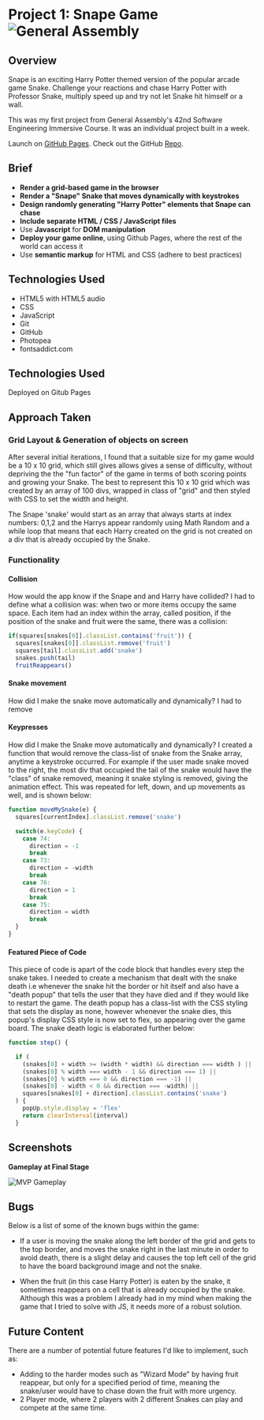 # Project 1: Snape Game ![General Assembly](https://camo.githubusercontent.com/6ce15b81c1f06d716d753a61f5db22375fa684da/68747470733a2f2f67612d646173682e73332e616d617a6f6e6177732e636f6d2f70726f64756374696f6e2f6173736574732f6c6f676f2d39663838616536633963333837313639306533333238306663663535376633332e706e67)


## Overview
Snape is an exciting Harry Potter themed version of the popular arcade game Snake. Challenge your reactions and chase Harry Potter with Professor Snake, multiply speed up and try not let Snake hit himself or a wall.

This was my first project from General Assembly's 42nd Software Engineering Immersive Course. It was an individual project built in a week.

Launch on [GitHub Pages](https://strawberryrusty.github.io/project01). Check out the GitHub [Repo](https://github.com/strawberryrusty/project01).


## Brief

* **Render a grid-based game in the browser**
* **Render a "Snape" Snake that moves dynamically with keystrokes**
* **Design randomly generating "Harry Potter" elements that Snape can chase**
* **Include separate HTML / CSS / JavaScript files**
* Use **Javascript** for **DOM manipulation**
* **Deploy your game online**, using Github Pages, where the rest of the world can access it
* Use **semantic markup** for HTML and CSS (adhere to best practices)



## Technologies Used
* HTML5 with HTML5 audio
* CSS
* JavaScript
* Git
* GitHub
* Photopea
* fontsaddict.com

## Technologies Used
Deployed on Gitub Pages

## Approach Taken

### Grid Layout & Generation of objects on screen

After several initial iterations, I found that a suitable size for my game would be a 10 x 10 grid, which still gives allows gives a sense of difficulty, without depriving the the "fun factor" of the game in terms of both scoring points and growing your Snake. The best to represent this 10 x 10 grid which was created by an array of 100 divs, wrapped in class of "grid" and then styled with CSS to set the width and height.

The Snape 'snake' would start as an array that always starts at index numbers: 0,1,2 and the Harrys appear randomly using Math Random and a while loop that means that each Harry created on the grid is not created on a div that is already occupied by the Snake.

### Functionality
#### Collision
How would the app know if the Snape and and Harry have collided?
I had to define what a collision was: when two or more items occupy the same space.
Each item had an index within the array, called position, if the position of the snake and fruit were the same, there was a collision:

``` JavaScript
if(squares[snakes[0]].classList.contains('fruit')) {
  squares[snakes[0]].classList.remove('fruit')
  squares[tail].classList.add('snake')
  snakes.push(tail)
  fruitReappears()
```

#### Snake movement
How did I make the snake move automatically and dynamically?
I had to remove

#### Keypresses
How did I make the Snake move automatically and dynamically? I created a function that would remove the class-list of snake from the Snake array, anytime a keystroke occurred. For example if the user made snake moved to the right, the most div that occupied the tail of the snake would have the "class" of snake removed, meaning it snake styling is removed, giving the animation effect. This was repeated for left, down, and up movements as well, and is shown below:

``` JavaScript
function moveMySnake(e) {
  squares[currentIndex].classList.remove('snake')

  switch(e.keyCode) {
    case 74:
      direction = -1
      break
    case 73:
      direction = -width
      break
    case 76:
      direction = 1
      break
    case 75:
      direction = width
      break
  }
}
```

#### Featured Piece of Code

This piece of code is apart of the code block that handles every step the snake takes. I needed to create a mechanism that dealt with the snake death i.e whenever the snake hit the border or hit itself and also have a "death popup" that tells the user that they have died and if they would like to restart the game. The death popup has a class-list with the CSS styling that sets the display as none, however whenever the snake dies, this popup's display CSS style is now set to flex, so appearing over the game board. The snake death logic is elaborated further below:
``` JavaScript
function step() {

  if (
    (snakes[0] + width >= (width * width) && direction === width ) ||
    (snakes[0] % width === width - 1 && direction === 1) ||
    (snakes[0] % width === 0 && direction === -1) ||
    (snakes[0] - width < 0 && direction === -width) ||
    squares[snakes[0] + direction].classList.contains('snake')
  ) {
    popUp.style.display = 'flex'
    return clearInterval(interval)
  }
```


## Screenshots

**Gameplay at Final Stage**

![MVP Gameplay](/images/readme-photos/snape.png)


## Bugs
Below is a list of some of the known bugs within the game:

* If a user is moving the snake along the left border of the grid and gets to the top border, and moves the snake right in the last minute in order to avoid death, there is a slight delay and causes the top left cell of the grid to have the board background image and not the snake.

* When the fruit (in this case Harry Potter) is eaten by the snake, it sometimes reappears on a cell that is already occupied by the snake. Although this was a problem I already had in my mind when making the game that I tried to solve with JS, it needs more of a robust solution.



## Future Content

There are a number of potential future features I'd like to implement, such as:
* Adding to the harder modes such as "Wizard Mode" by having fruit reappear, but only for a specified period of time, meaning the snake/user would have to chase down the fruit with more urgency.
* 2 Player mode, where 2 players with 2 different Snakes can play and compete at the same time.

